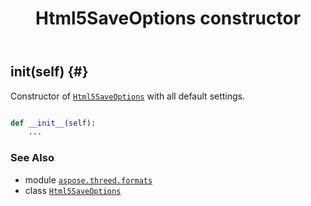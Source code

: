 ﻿---
title: Html5SaveOptions constructor
second_title: Aspose.3D for Python via .NET API References
description: 
type: docs
weight: 10
url: /python-net/aspose.threed.formats/html5saveoptions/__init__/
is_root: false
---

## __init__(self) {#}

Constructor of [`Html5SaveOptions`](/3d/python-net/aspose.threed.formats/html5saveoptions) with all default settings.



```python

def __init__(self):
    ...
```





### See Also
* module [`aspose.threed.formats`](../../)
* class [`Html5SaveOptions`](/3d/python-net/aspose.threed.formats/html5saveoptions)

